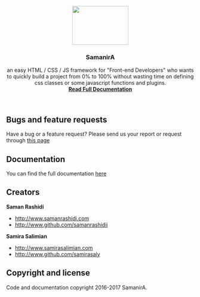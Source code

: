 <p align="center">
  <a href="http://www.samanrashidi.com/samanira">
    <img src="http://samanrashidi.com/images/samanira.png" width=150 height=104>
  </a>

  <h3 align="center">SamanirA</h3>

  <p align="center">
    an easy HTML / CSS / JS framework for "Front-end Developers" who wants to quickly build a project from 0% to 100% without wasting time on defining css classes or some javascript functions and plugins.
    <br>
    <a href="http://www.samanrashidi.com/samanira"><strong>Read Full Documentation</strong></a>
  </p>
</p>

<br>

## Bugs and feature requests

Have a bug or a feature request? Please send us your report or request through [this page](http://www.samanrashidi.com/samanira/report.php)


## Documentation

You can find the full documentation [here](http://www.samanrashidi.com/samanira)


## Creators

**Saman Rashidi**

- <http://www.samanrashidi.com>
- <http://www.github.com/samanrashidii>

**Samira Salimian**

- <http://www.samirasalimian.com>
- <http://www.github.com/samirasaly>


## Copyright and license

Code and documentation copyright 2016-2017 SamanirA.
